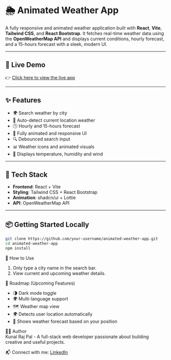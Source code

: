 # 🌦️ Animated Weather App

A fully responsive and animated weather application built with **React**, **Vite**, **Tailwind CSS**, and **React Bootstrap**. It fetches real-time weather data using the **OpenWeatherMap API** and displays current conditions, hourly forecast, and a 15-hours forecast with a sleek, modern UI.

---

## 🔗 Live Demo

👉 [Click here to view the live app](https://the-weather-app-twdw.onrender.com/)

---

## ✨ Features

- 🌍 Search weather by city
- 📍 Auto-detect current location weather
- 🕒 Hourly and 15-hours forecast
- 🎨 Fully animated and responsive UI
- 🔍 Debounced search input
- 📊 Weather icons and animated visuals
- 🧭 Displays temperature, humidity and wind

---

## 🧰 Tech Stack

- **Frontend**: React + Vite
- **Styling**: Tailwind CSS + React Bootstrap
- **Animation**: shadcn/ui + Lottie
- **API**: OpenWeatherMap API

---

## 📦 Getting Started Locally

```bash
git clone https://github.com/your-username/animated-weather-app.git
cd animated-weather-app
npm install
```



📍 How to Use
1. Only type a city name in the search bar.
2. View current and upcoming weather details.



📌 Roadmap (Upcoming Features)
- 🌗 Dark mode toggle
- 🌍 Multi-language support
- 🗺️ Weather map view
- 🌍 Detects user location automatically
- 🧭 Shows weather forecast based on your position

  

👨‍💻 Author  
  Kunal Raj Pal - A full-stack web developer passionate about building creative and useful projects.



📬 Connect with me:
[LinkedIn](https://www.linkedin.com/in/kunal-raj-pal/)


